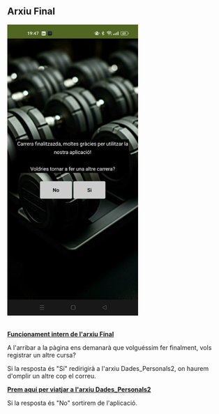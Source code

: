 ## Arxiu Final

<img src="../../.images/IOT/Final.jpeg" alt="Final" style="width: 300px;"> <br><br>

**[Funcionament intern de l'arxiu Final](./../Passos/Final_Codi.md)**

A l'arribar a la pàgina ens demanarà que volguéssim fer finalment, vols registrar un altre cursa?

Si la resposta és "Sí" redirigirà a l'arxiu Dades_Personals2, on haurem d'omplir un altre cop el correu.

**[Prem aquí per viatjar a l'arxiu Dades_Personals2](./../Passos/Dades_Personals2.md)**

Si la resposta és "No" sortirem de l'aplicació.
